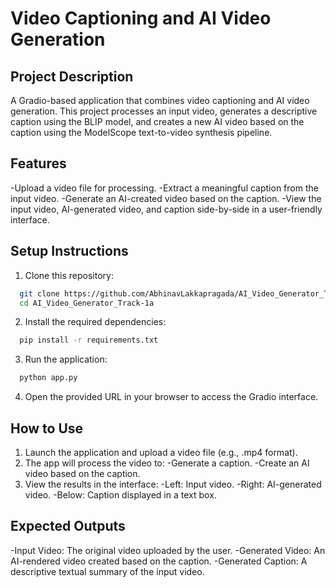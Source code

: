 # Video Captioning and AI Video Generation

## Project Description

A Gradio-based application that combines video captioning and AI video generation. This project processes an input video, generates a descriptive caption using the BLIP model, and creates a new AI video based on the caption using the ModelScope text-to-video synthesis pipeline.

## Features

-Upload a video file for processing.
-Extract a meaningful caption from the input video.
-Generate an AI-created video based on the caption.
-View the input video, AI-generated video, and caption side-by-side in a user-friendly interface.


## Setup Instructions

1. Clone this repository:

```bash
  git clone https://github.com/AbhinavLakkapragada/AI_Video_Generator_Track-1a.git
  cd AI_Video_Generator_Track-1a

```

2. Install the required dependencies:

```bash
  pip install -r requirements.txt
```

3. Run the application:

```bash
  python app.py
```
4. Open the provided URL in your browser to access the Gradio interface.

## How to Use

1. Launch the application and upload a video file (e.g., .mp4 format).
2. The app will process the video to:
    -Generate a caption.
    -Create an AI video based on the caption.
3. View the results in the interface:
    -Left: Input video.
    -Right: AI-generated video.
    -Below: Caption displayed in a text box.

## Expected Outputs

-Input Video: The original video uploaded by the user.
-Generated Video: An AI-rendered video created based on the caption.
-Generated Caption: A descriptive textual summary of the input video.
